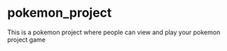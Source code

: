 # pokemon_project
This is a pokemon project where people can view and play your pokemon project game
